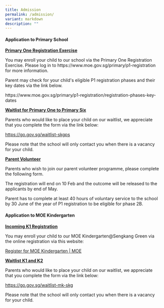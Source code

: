 ```yaml
---
title: Admission
permalink: /admission/
variant: markdown
description: ""
---
```

<h4><strong>Application to Primary School</strong></h4>
<p><strong><u>Primary One Registration Exercise</u></strong>
</p>
You may enroll your child to our school via the Primary One Registration
Exercise. Please log in to&nbsp;<a rel="noopener noreferrer nofollow" target="_blank">https://www.moe.gov.sg/primary/p1-registration</a> for
more information.<p></p>
<p>Parent may check for your child's eligible P1 registration phases and
their key dates via the link below.</p>
<a rel="noopener noreferrer nofollow" target="_blank">https://www.moe.gov.sg/primary/p1-registration/registration-phases-key-dates</a>
<p></p>
<p><strong><u>Waitlist for Primary One to Primary Six </u></strong>
</p>
Parents who would like to place your child on our waitlist, we appreciate
that you complete the form via the link below:<p></p>
<a href="https://go.gov.sg/waitlist-skgps" rel="noopener noreferrer nofollow" target="_blank">https://go.gov.sg/waitlist-skgps</a>
<p></p>
Please note that the school will only contact you when there is a vacancy
for your child.<p></p>
<p><strong><u>Parent Volunteer</u></strong>
</p>
Parents who wish to join our parent volunteer programme, please complete
the following form.<p></p>
The registration will end on 10 Feb and the outcome will be released to
the applicants by end of May.<p></p>
Parent has to complete at least 40 hours of voluntary service to the school
by 30 June of the year of P1 registration to be eligible for phase 2B.<p></p>
<h4><strong>Application to MOE Kindergarten</strong></h4>
<p><strong><u>Incoming K1 Registration</u></strong>
</p>
You may enroll your child to our MOE Kindergarten@Sengkang Green via the
online registration via this website:<p></p>
<a href="https://www.moe.gov.sg/preschool/moe-kindergarten/register" rel="noopener noreferrer nofollow" target="_blank">Register for MOE Kindergarten | MOE</a>
<p></p>
<p><strong><u>Waitlist K1 and K2</u></strong>
</p>
Parents who would like to place your child on our waitlist, we appreciate
that you complete the form via the link below:<p></p>
<a href="https://go.gov.sg/waitlist-mk-skg" rel="noopener noreferrer nofollow" target="_blank">https://go.gov.sg/waitlist-mk-skg</a>
<p></p>
<p>Please note that the school will only contact you when there is a vacancy
for your child.</p>